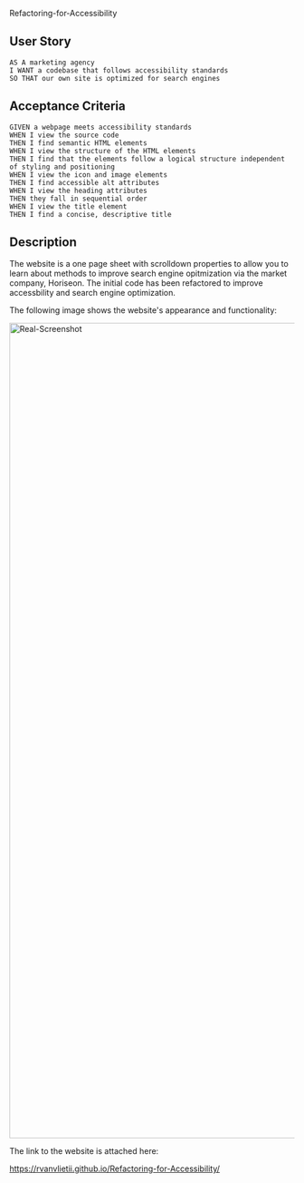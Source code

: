 Refactoring-for-Accessibility

## User Story

```
AS A marketing agency
I WANT a codebase that follows accessibility standards
SO THAT our own site is optimized for search engines
```

## Acceptance Criteria

```
GIVEN a webpage meets accessibility standards
WHEN I view the source code
THEN I find semantic HTML elements
WHEN I view the structure of the HTML elements
THEN I find that the elements follow a logical structure independent of styling and positioning
WHEN I view the icon and image elements
THEN I find accessible alt attributes
WHEN I view the heading attributes
THEN they fall in sequential order
WHEN I view the title element
THEN I find a concise, descriptive title
```

## Description

The website is a one page sheet with scrolldown properties to allow you to learn about methods to improve search engine opitmization via the market company, Horiseon. The initial code has been refactored to improve accessbility and search engine optimization. 

The following image shows the website's appearance and functionality:

<img width="1438" alt="Real-Screenshot" src="https://github.com/RVanVlietII/Refactoring-for-Accessibility/assets/129308007/871da3c1-6d5c-46be-8868-6cd90798bd9a">



The link to the website is attached here: 

https://rvanvlietii.github.io/Refactoring-for-Accessibility/